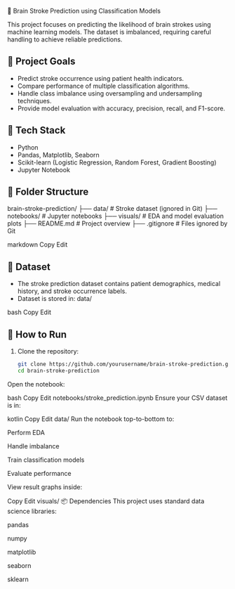 🧠 Brain Stroke Prediction using Classification Models

This project focuses on predicting the likelihood of brain strokes using machine learning models. The dataset is imbalanced, requiring careful handling to achieve reliable predictions.

## 🎯 Project Goals
- Predict stroke occurrence using patient health indicators.
- Compare performance of multiple classification algorithms.
- Handle class imbalance using oversampling and undersampling techniques.
- Provide model evaluation with accuracy, precision, recall, and F1-score.

## 🔧 Tech Stack
- Python
- Pandas, Matplotlib, Seaborn
- Scikit-learn (Logistic Regression, Random Forest, Gradient Boosting)
- Jupyter Notebook

## 📂 Folder Structure
brain-stroke-prediction/
├── data/ # Stroke dataset (ignored in Git)
├── notebooks/ # Jupyter notebooks
├── visuals/ # EDA and model evaluation plots
├── README.md # Project overview
├── .gitignore # Files ignored by Git

markdown
Copy
Edit

## 📁 Dataset
- The stroke prediction dataset contains patient demographics, medical history, and stroke occurrence labels.
- Dataset is stored in:
data/

bash
Copy
Edit

## 🚀 How to Run
1. Clone the repository:
   ```bash
   git clone https://github.com/yourusername/brain-stroke-prediction.git
   cd brain-stroke-prediction
Open the notebook:

bash
Copy
Edit
notebooks/stroke_prediction.ipynb
Ensure your CSV dataset is in:

kotlin
Copy
Edit
data/
Run the notebook top-to-bottom to:

Perform EDA

Handle imbalance

Train classification models

Evaluate performance

View result graphs inside:

Copy
Edit
visuals/
📦 Dependencies
This project uses standard data science libraries:

pandas

numpy

matplotlib

seaborn

sklearn
